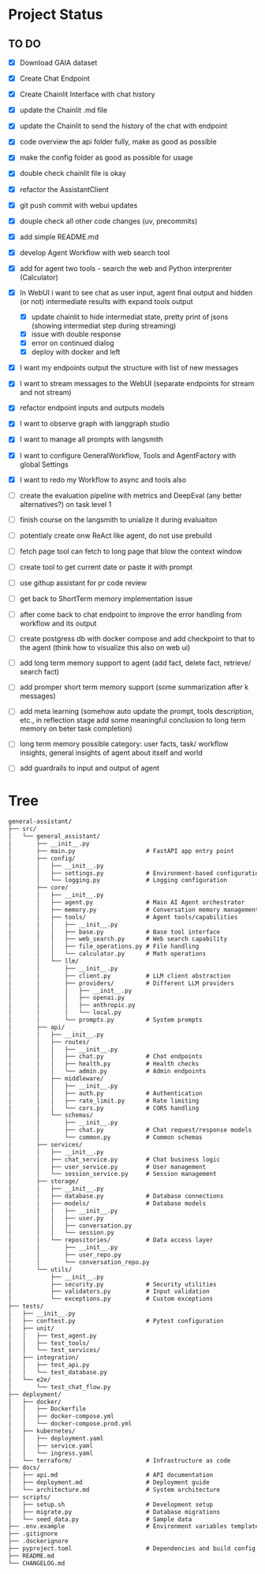 # Project Status

## TO DO

- [x] Download GAIA dataset
- [x] Create Chat Endpoint
- [x] Create Chainlit Interface with chat history
- [x] update the Chainlit .md file
- [x] update the Chainlit to send the history of the chat with endpoint
- [x] code overview the api folder fully, make as good as possible
- [x] make the config folder as good as possible for usage
- [x] double check chainlit file is okay
- [x] refactor the AssistantClient
- [x] git push commit with webui updates
- [x] douple check all other code changes (uv, precommits)
- [x] add simple README.md
- [x] develop Agent Workflow with web search tool
- [x] add for agent two tools - search the web and Python interprenter (Calculator)

- [x] In WebUI i want to see chat as user input, agent final output and hidden (or not) intermediate results with expand tools output
    - [x] update chainlit to hide intermediat state, pretty print of jsons (showing intermediat step during streaming)
    - [x] issue with double response
    - [x] error on continued dialog
    - [x] deploy with docker and left
- [x] I want my endpoints output the structure with list of new messages
- [x] I want to stream messages to the WebUI (separate endpoints for stream and not stream)
- [x] refactor endpoint inputs and outputs models
- [x] I want to observe graph with langgraph studio
- [x] I want to manage all prompts with langsmith
- [x] I want to configure GeneralWorkflow, Tools and AgentFactory with global Settings
- [x] I want to redo my Workflow to async and tools also

- [ ] create the evaluation pipeline with metrics and DeepEval (any better alternatives?) on task level 1
- [ ] finish course on the langsmith to unialize it during evaluaiton
- [ ] potentialy create onw ReAct like agent, do not use prebuild
- [ ] fetch page tool can fetch to long page that blow the context window
- [ ] create tool to get current date or paste it with prompt
- [ ] use githup assistant for pr code review

- [ ] get back to ShortTerm memory implementation issue
- [ ] after come back to chat endpoint to improve the error handling from workflow and its output
- [ ] create postgress db with docker compose and add checkpoint to that to the agent (think how to visualize this also on web ui)
- [ ] add long term memory support to agent (add fact, delete fact, retrieve/ search fact)
- [ ] add promper short term memory support (some summarization after k messages)
- [ ] add meta learning (somehow auto update the prompt, tools description, etc., in reflection stage add some meaningful conclusion to long term memory on beter task completion)
- [ ] long term memory possible category: user facts, task/ workflow insights, general insights of agent about itself and world

- [ ] add guardrails to input and output of agent

# Tree

``` markdown
general-assistant/
├── src/
│   └── general_assistant/
│       ├── __init__.py
│       ├── main.py                    # FastAPI app entry point
│       ├── config/
│       │   ├── __init__.py
│       │   ├── settings.py            # Environment-based configuration
│       │   └── logging.py             # Logging configuration
│       ├── core/
│       │   ├── __init__.py
│       │   ├── agent.py               # Main AI Agent orchestrator
│       │   ├── memory.py              # Conversation memory management
│       │   ├── tools/                 # Agent tools/capabilities
│       │   │   ├── __init__.py
│       │   │   ├── base.py            # Base tool interface
│       │   │   ├── web_search.py      # Web search capability
│       │   │   ├── file_operations.py # File handling
│       │   │   └── calculator.py      # Math operations
│       │   └── llm/
│       │       ├── __init__.py
│       │       ├── client.py          # LLM client abstraction
│       │       ├── providers/         # Different LLM providers
│       │       │   ├── __init__.py
│       │       │   ├── openai.py
│       │       │   ├── anthropic.py
│       │       │   └── local.py
│       │       └── prompts.py         # System prompts
│       ├── api/
│       │   ├── __init__.py
│       │   ├── routes/
│       │   │   ├── __init__.py
│       │   │   ├── chat.py            # Chat endpoints
│       │   │   ├── health.py          # Health checks
│       │   │   └── admin.py           # Admin endpoints
│       │   ├── middleware/
│       │   │   ├── __init__.py
│       │   │   ├── auth.py            # Authentication
│       │   │   ├── rate_limit.py      # Rate limiting
│       │   │   └── cors.py            # CORS handling
│       │   └── schemas/
│       │       ├── __init__.py
│       │       ├── chat.py            # Chat request/response models
│       │       └── common.py          # Common schemas
│       ├── services/
│       │   ├── __init__.py
│       │   ├── chat_service.py        # Chat business logic
│       │   ├── user_service.py        # User management
│       │   └── session_service.py     # Session management
│       ├── storage/
│       │   ├── __init__.py
│       │   ├── database.py            # Database connections
│       │   ├── models/                # Database models
│       │   │   ├── __init__.py
│       │   │   ├── user.py
│       │   │   ├── conversation.py
│       │   │   └── session.py
│       │   └── repositories/          # Data access layer
│       │       ├── __init__.py
│       │       ├── user_repo.py
│       │       └── conversation_repo.py
│       └── utils/
│           ├── __init__.py
│           ├── security.py            # Security utilities
│           ├── validators.py          # Input validation
│           └── exceptions.py          # Custom exceptions
├── tests/
│   ├── __init__.py
│   ├── conftest.py                    # Pytest configuration
│   ├── unit/
│   │   ├── test_agent.py
│   │   ├── test_tools/
│   │   └── test_services/
│   ├── integration/
│   │   ├── test_api.py
│   │   └── test_database.py
│   └── e2e/
│       └── test_chat_flow.py
├── deployment/
│   ├── docker/
│   │   ├── Dockerfile
│   │   ├── docker-compose.yml
│   │   └── docker-compose.prod.yml
│   ├── kubernetes/
│   │   ├── deployment.yaml
│   │   ├── service.yaml
│   │   └── ingress.yaml
│   └── terraform/                     # Infrastructure as code
├── docs/
│   ├── api.md                         # API documentation
│   ├── deployment.md                  # Deployment guide
│   └── architecture.md                # System architecture
├── scripts/
│   ├── setup.sh                       # Development setup
│   ├── migrate.py                     # Database migrations
│   └── seed_data.py                   # Sample data
├── .env.example                       # Environment variables template
├── .gitignore
├── .dockerignore
├── pyproject.toml                     # Dependencies and build config
├── README.md
└── CHANGELOG.md
```
